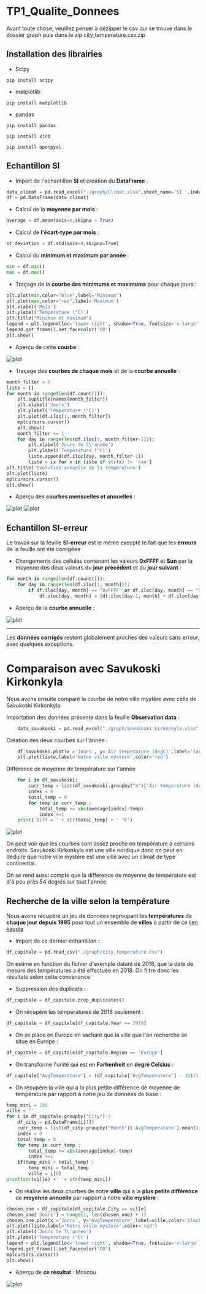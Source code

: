 # TP1_Qualite_Donnees

Avant toute chose, veuillez penser à dézipper le csv qui se trouve dans le dossier graph puis dans le zip city_temperature.csv.zip

## Installation des librairies

* Scipy

`pip install scipy`

* matplotlib

`pip install matplotlib`

* pandas

`pip install pandas`

`pip install xlrd`

`pip install openpyxl`

## Echantillon SI

* Import de l'echantillon **SI** et création du **DataFrame** :

```python
data_climat = pd.read_excel("./graph/Climat.xlsx",sheet_name='SI ',index_col=0)
df = pd.DataFrame(data_climat)
```

* Calcul de la **moyenne par mois** :

```python
average = df.mean(axis=0,skipna = True)
```

* Calcul de **l'écart-type par mois** :

```python
st_deviation = df.std(axis=0,skipna=True)
```

* Calcul du **minimum et maximum par année** :

```python
min = df.min()
max = df.max()
```

* Traçage de la **courbe des minimums et maximums** pour chaque jours :

```python
plt.plot(min,color="blue",label='Minimum')
plt.plot(max,color="red",label='Maximum')
plt.xlabel('Mois')
plt.ylabel('Température (°C)')
plt.title("Minimum et maximum")
legend = plt.legend(loc='lower right', shadow=True, fontsize='x-large')
legend.get_frame().set_facecolor('C0')
plt.show()
```

* Aperçu de cette **courbe** :

![plot](./img_readme/min_max.png)

* Traçage des **courbes de chaque mois** et de la **courbe annuelle** :

```python
month_filter = 0
liste = []
for month in range(len(df.count())):
    plt.suptitle(names[month_filter])
    plt.xlabel('Jours')
    plt.ylabel('Température (°C)')
    plt.plot(df.iloc[:, month_filter])
    mplcursors.cursor()
    plt.show()
    month_filter += 1
    for day in range(len(df.iloc[:, month_filter-1])):
        plt.xlabel('Jours de l\'année')
        plt.ylabel('Température (°C)')
        liste.append(df.iloc[day, month_filter-1])
        liste = [x for x in liste if str(x) != 'nan']
plt.title('Evolution annuelle de la température')
plt.plot(liste)
mplcursors.cursor()
plt.show()
```

* Aperçu des **courbes mensuelles et annuelles** :

![plot](./img_readme/mensuelle_janvier.png)
![plot](./img_readme/vue_annuelle.png)

## Echantillon SI-erreur

Le travail sur la feuille **SI-erreur** est le même execpté le fait que les **erreurs** de la feuille ont été corrigées

* Changements des cellules contenant les valeurs **0xFFFF** et **Sun** par la moyenne des deux valeurs du **jour précédent** et du **jour suivant** :
```python
for month in range(len(df.count())):
    for day in range(len(df.iloc[:, month])):
        if df.iloc[day, month] == "0xFFFF" or df.iloc[day, month] == "Sun":
            df.iloc[day, month] = (df.iloc[day-1, month] + df.iloc[day+1, month])/2
```

* Aperçu de la **courbe annuelle** :

![plot](./img_readme/vue_annuelle_erreur.png)

***

Les **données corrigés** restent globalement proches des valeurs sans erreur, avec quelques exceptions.

# Comparaison avec Savukoski Kirkonkyla

Nous avons ensuite comparé la courbe de notre ville mystère avec celle de Savukoski Kirkonkyla.

Importation des données présente dans la feuille **Observation data** :
```python
    data_savukoski = pd.read_excel("./graph/Savukoski kirkonkyla.xlsx",sheet_name='Observation data')
```

Création des deux courbes sur l'année :
```python
    df_savukoski.plot(x ='Jours', y='Air temperature (degC)',label='Savukoski Kirkonkyla', color='black')
    plt.plot(liste,label='Notre ville mystère',color='red')
```

Différence de moyenne de température sur l'année
```python
    for i in df_savukoski:
        curr_temp = list(df_savukoski.groupby("m")['Air temperature (degC)'].mean())
        index = 0
        total_temp = 0
        for temp in curr_temp :
            total_temp += abs(average[index]-temp)
            index +=1
    print('Diff = ' + str(total_temp) + ' °C')
```
![plot](./img_readme/savukoski_kirkonkyla.png)

On peut voir que les courbes sont assez proche en température à certains endroits. Savukoski Kirkonkyla est une ville nordique donc on peut en déduire que notre ville mystère est une ville avec un climat de type continental.


On se rend aussi compte que la différence de moyenne de température est d'à peu près 54 degrés sur tout l'année 

## Recherche de la ville selon la température

Nous avons récupéré un jeu de données regroupant les **températures** de **chaque jour depuis 1995** pour tout un ensemble de **villes** à partir de ce [lien kaggle](https://www.kaggle.com/sudalairajkumar/daily-temperature-of-major-cities)

* Import de ce dernier échantillon :

```python
df_capitale = pd.read_csv("./graph/city_temperature.csv")
```

On estime en fonction du fichier d'exemple datant de 2018, que la date de mesure des températures a été effectuée en 2018. On filtre donc les résultats selon cette convenance

* Suppression des duplicats :
```python
df_capitale = df_capitale.drop_duplicates()
```

* On récupère les températures de 2018 seulement :
```python
df_capitale = df_capitale[df_capitale.Year == 2018]
```

* On se place en Europe en sachant que la ville que l'on recherche se situe en Europe :
```python
df_capitale = df_capitale[df_capitale.Region == 'Europe']
```

* On transforme l'unité qui est en **Farhenheit** en **degré Celsius** :
```python
df_capitale["AvgTemperature"] = (df_capitale["AvgTemperature"] - 32)/1.8
```

* On récupère la ville qui a la plus petite différence de moyenne de température par rapport à notre jeu de données de base :

```python
temp_mini = 100
ville = ""
for i in df_capitale.groupby("City") :
    df_city = pd.DataFrame(i[1])
    curr_temp = list(df_city.groupby("Month")['AvgTemperature'].mean())
    index = 0
    total_temp = 0
    for temp in curr_temp :
        total_temp += abs(average[index]-temp)
        index +=1
    if(temp_mini > total_temp) :
        temp_mini = total_temp
        ville = i[0]
print(str(ville) +' '+ str(temp_mini))
```

* On réalise les deux courbes de notre **ville** qui a la **plus petite différence** de **moyenne annuelle** par rapport à notre **ville mystère** :
```python
chosen_one = df_capitale[df_capitale.City == ville]
chosen_one['Jours'] = range(1, len(chosen_one) + 1)
chosen_one.plot(x ='Jours', y='AvgTemperature',label=ville,color='black')
plt.plot(liste,label='Notre ville mystère',color='red')
plt.xlabel('Jours de l\'année')
plt.ylabel('Température (°C)')
legend = plt.legend(loc='lower right', shadow=True, fontsize='x-large')
legend.get_frame().set_facecolor('C0')
mplcursors.cursor()
plt.show()
```

* Aperçu de **ce résultat** : Moscou

![plot](./img_readme/resultat_ville_mystere.png)
